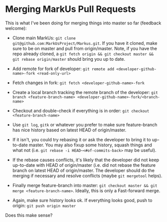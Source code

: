 Merging MarkUs Pull Requests
============================

This is what I've been doing for merging things into master so far (feedback welcome):

-   Clone main MarkUs: `git clone git@github.com:MarkUsProject/Markus.git`. If you have it cloned, make sure to be on master and pull from origin/master. Note, if you have the repo already cloned, a `git fetch origin && git checkout master && git rebase origin/master` should bring you up to date.

-   Add remote for fork of developer: `git remote add <developer-github-name>-fork <read-only-url>`

-   Fetch changes in fork: `git fetch <developer-github-name>-fork`

-   Create a local branch tracking the remote branch of the developer: `git branch <feature-branch-name> <developer-github-name>-fork/<branch-name>`

-   Checkout and double-check if everything is in order: `git checkout <feature-branch-name>`

-   Use `git log`, `gitk` or whatever you prefer to make sure feature-branch has nice history based on latest HEAD of origin/master.

-   If it isn't, you could try rebasing it or ask the developer to bring it to up-to-date master. You may also fixup some history, squash things and what not (i.e. `git rebase -i HEAD~<#of-commits-back>` may be useful).

-   If the rebase causes conflicts, it's likely that the developer did not keep up-to-date with HEAD of origin/master (i.e. did not rebase the feature branch on latest HEAD of origin/master. The developer should do the merging if necessary and resolve conflicts (maybe `git mergetool` helps).

-   Finally merge feature-branch into master: `git checkout master && git merge <feature-branch-name>`. Ideally, this is only a Fast-forward merge.

-   Again, make sure history looks ok. If everything looks good, push to origin: `git push origin master`

Does this make sense?